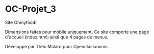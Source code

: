 # OC-Projet_3

Site Ohmyfood!

Dimensions faites pour mobile uniquement. Ce site comporte une page d'accueil (index.html) ainsi que 4 pages de menus.

Développé par Théo Mulard pour Openclassrooms.
